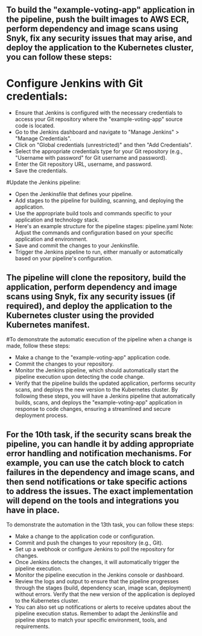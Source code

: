 ## To build the "example-voting-app" application in the pipeline, push the built images to AWS ECR, perform dependency and image scans using Snyk, fix any security issues that may arise, and deploy the application to the Kubernetes cluster, you can follow these steps:

# Configure Jenkins with Git credentials:

- Ensure that Jenkins is configured with the necessary credentials to access your Git repository where the "example-voting-app" source code is located.
- Go to the Jenkins dashboard and navigate to "Manage Jenkins" > "Manage Credentials".
- Click on "Global credentials (unrestricted)" and then "Add Credentials".
- Select the appropriate credentials type for your Git repository (e.g., "Username with password" for Git username and password).
- Enter the Git repository URL, username, and password.
- Save the credentials.

#Update the Jenkins pipeline:
- Open the Jenkinsfile that defines your pipeline.
- Add stages to the pipeline for building, scanning, and deploying the application.
- Use the appropriate build tools and commands specific to your application and technology stack.
- Here's an example structure for the pipeline stages: pipeline.yaml
Note: Adjust the commands and configuration based on your specific application and environment.
- Save and commit the changes to your Jenkinsfile.
- Trigger the Jenkins pipeline to run, either manually or automatically based on your pipeline's configuration.

## The pipeline will clone the repository, build the application, perform dependency and image scans using Snyk, fix any security issues (if required), and deploy the application to the Kubernetes cluster using the provided Kubernetes manifest.

#To demonstrate the automatic execution of the pipeline when a change is made, follow these steps:
- Make a change to the "example-voting-app" application code.
- Commit the changes to your repository.
- Monitor the Jenkins pipeline, which should automatically start the pipeline execution upon detecting the code change.
- Verify that the pipeline builds the updated application, performs security scans, and deploys the new version to the Kubernetes cluster.
By following these steps, you will have a Jenkins pipeline that automatically builds, scans, and deploys the "example-voting-app" application in response to code changes, ensuring a streamlined and secure deployment process.


## For the 10th task, if the security scans break the pipeline, you can handle it by adding appropriate error handling and notification mechanisms. For example, you can use the catch block to catch failures in the dependency and image scans, and then send notifications or take specific actions to address the issues. The exact implementation will depend on the tools and integrations you have in place.

To demonstrate the automation in the 13th task, you can follow these steps:

- Make a change to the application code or configuration.
- Commit and push the changes to your repository (e.g., Git).
- Set up a webhook or configure Jenkins to poll the repository for changes.
- Once Jenkins detects the changes, it will automatically trigger the pipeline execution.
- Monitor the pipeline execution in the Jenkins console or dashboard.
- Review the logs and output to ensure that the pipeline progresses through the stages (build, dependency scan, image scan, deployment) without errors.
  Verify that the new version of the application is deployed to the Kubernetes cluster.
- You can also set up notifications or alerts to receive updates about the pipeline execution status.
Remember to adapt the Jenkinsfile and pipeline steps to match your specific environment, tools, and requirements.
